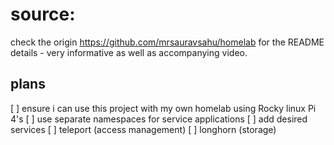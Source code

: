 # source:
check the origin https://github.com/mrsauravsahu/homelab for the README details - very informative as well as accompanying video.

## plans
[ ] ensure i can use this project with my own homelab using Rocky linux Pi 4's
[ ] use separate namespaces for service applications
[ ] add desired services
        [ ] teleport (access management)
        [ ] longhorn (storage)
